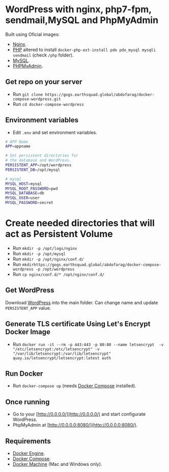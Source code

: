 
# WordPress with nginx, php7-fpm, sendmail,MySQL and PhpMyAdmin
Built using Oficial images:
* [Nginx](https://hub.docker.com/_/nginx/).
* [PHP](https://hub.docker.com/_/php/) altered to install `docker-php-ext-install pdo pdo_mysql mysqli sendmail` (check `/php` folder).
* [MySQL](https://hub.docker.com/_/mysql/).
* [PHPMyAdmin](https://hub.docker.com/r/phpmyadmin/phpmyadmin/).

## Get repo on your server
* Run `git clone https://gogs.earthsquad.global/abdofarag/docker-compose-wordpress.git`
* Run `cd docker-compose-wordpress`

## Environment variables
* Edit `.env` and set environment variables.

```bash
# APP Name
APP=appname

# Set persistent directories for 
# the database and WordPress.
PERSISTENT_APP=/opt/wordpress
PERSISTENT_DB=/opt/mysql

# mysql
MYSQL_HOST=mysql
MYSQL_ROOT_PASSWORD=pwd
MYSQL_DATABASE=db
MYSQL_USER=user
MYSQL_PASSWORD=secret
```
# Create needed directories that will act as Persistent Volume
* Run `mkdir -p /opt/logs/nginx`
* Run `mkdir -p /opt/mysql`
* Run `mkdir -p /opt/nginx/conf.d/`
* Run `mkdirhttps://gogs.earthsquad.global/abdofarag/docker-compose-wordpress -p /opt/wordpress`
* Run `cp nginx/conf.d/* /opt/nginx/conf.d/`

## Get WordPress
Download [WordPress](https://wordpress.org/download/) into the main folder. Can change name and update `PERSISTENT_APP` value.

## Generate TLS certificate Using Let's Encrypt Docker Image

* Run `docker run -it --rm -p 443:443 -p 80:80 --name letsencrypt  -v "/etc/letsencrypt:/etc/letsencrypt" -v "/var/lib/letsencrypt:/var/lib/letsencrypt" quay.io/letsencrypt/letsencrypt:latest auth`

## Run Docker
* Run `docker-compose up` (needs [Docker Compose](https://docs.docker.com/compose/) installed).

## Once running
* Go to your [http://0.0.0.0/](http://0.0.0.0/) and start configurate WordPress.
* PhpMyAdmin at [http://0.0.0.0:8080/](http://0.0.0.0:8080/).

## Requirements
* [Docker Engine](https://docs.docker.com/installation/).
* [Docker Compose](https://docs.docker.com/compose/).
* [Docker Machine](https://docs.docker.com/machine/) (Mac and Windows only).